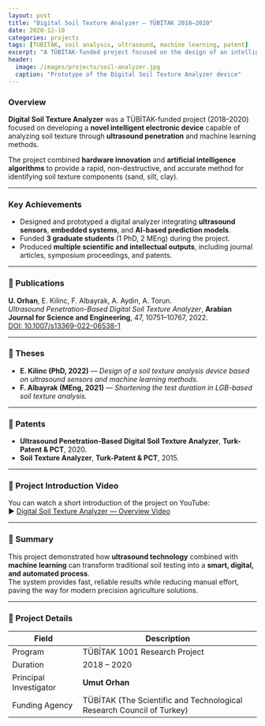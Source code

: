 ```yaml
---
layout: post
title: "Digital Soil Texture Analyzer — TÜBİTAK 2018–2020"
date: 2020-12-10
categories: projects
tags: [TUBITAK, soil analysis, ultrasound, machine learning, patent]
excerpt: "A TÜBİTAK-funded project focused on the design of an intelligent ultrasound-based device for analyzing soil texture, leading to patents, publications, and academic theses."
header:
  image: /images/projects/soil-analyzer.jpg
  caption: "Prototype of the Digital Soil Texture Analyzer device"
---
```


### Overview
**Digital Soil Texture Analyzer** was a TÜBİTAK-funded project (2018–2020) focused on developing a **novel intelligent electronic device** capable of analyzing soil texture through **ultrasound penetration** and machine learning methods.

The project combined **hardware innovation** and **artificial intelligence algorithms** to provide a rapid, non-destructive, and accurate method for identifying soil texture components (sand, silt, clay).

---

### Key Achievements
- Designed and prototyped a digital analyzer integrating **ultrasound sensors**, **embedded systems**, and **AI-based prediction models**.  
- Funded **3 graduate students** (1 PhD, 2 MEng) during the project.  
- Produced **multiple scientific and intellectual outputs**, including journal articles, symposium proceedings, and patents.

---

### 📜 Publications
**U. Orhan**, E. Kilinc, F. Albayrak, A. Aydin, A. Torun.  
*Ultrasound Penetration-Based Digital Soil Texture Analyzer*, **Arabian Journal for Science and Engineering**, 47, 10751–10767, 2022.  
[DOI: 10.1007/s13369-022-06538-1](https://doi.org/10.1007/s13369-022-06538-1)

---

### 🧾 Theses
- **E. Kilinc (PhD, 2022)** — *Design of a soil texture analysis device based on ultrasound sensors and machine learning methods.*  
- **F. Albayrak (MEng, 2021)** — *Shortening the test duration in LGB-based soil texture analysis.*

---

### 🏅 Patents
- **Ultrasound Penetration-Based Digital Soil Texture Analyzer**, **Turk-Patent & PCT**, 2020.  
- **Soil Texture Analyzer**, **Turk-Patent & PCT**, 2015.

---

### 🎥 Project Introduction Video
You can watch a short introduction of the project on YouTube:  
▶️ [Digital Soil Texture Analyzer — Overview Video](https://youtu.be/yE9AWtGYKiE?si=ZJHj38PXS8UIw6tu)

---

### 🧠 Summary
This project demonstrated how **ultrasound technology** combined with **machine learning** can transform traditional soil testing into a **smart, digital, and automated process**.  
The system provides fast, reliable results while reducing manual effort, paving the way for modern precision agriculture solutions.

---

### 📆 Project Details
| Field | Description |
|-------|-------------|
| Program | TÜBİTAK 1001 Research Project |
| Duration | 2018 – 2020 |
| Principal Investigator | **Umut Orhan** |
| Funding Agency | TÜBİTAK (The Scientific and Technological Research Council of Turkey) |
